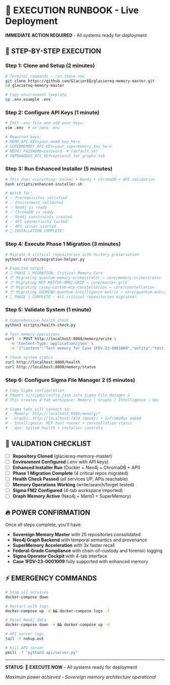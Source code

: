 # 🚀 EXECUTION RUNBOOK - Live Deployment

**IMMEDIATE ACTION REQUIRED** - All systems ready for deployment

## 🎯 STEP-BY-STEP EXECUTION

### Step 1: Clone and Setup (2 minutes)
```bash
# Terminal commands - run these now
git clone https://github.com/GlacierEQ/glaciereq-memory-master.git
cd glaciereq-memory-master

# Copy environment template
cp .env.example .env
```

### Step 2: Configure API Keys (1 minute)
```bash
# Edit .env file and add your keys:
vim .env  # or nano .env

# Required keys:
# MEM0_API_KEY=your_mem0_key_here
# SUPERMEMORY_API_KEY=your_supermemory_key_here
# NEO4J_PASSWORD=password  # (default ok)
# INFRANODUS_API_KEY=optional_for_graphs_tab
```

### Step 3: Run Enhanced Installer (5 minutes)
```bash
# This does everything: Docker + Neo4j + ChromaDB + API validation
bash scripts/enhanced-installer.sh

# Watch for:
# ✅ Prerequisites satisfied
# ✅ Environment validated  
# ✅ Neo4j is ready
# ✅ ChromaDB is ready
# ✅ Neo4j constraints created
# ✅ API connectivity tested
# ✅ API server started
# 🎉 INSTALLATION COMPLETE!
```

### Step 4: Execute Phase 1 Migration (3 minutes)
```bash
# Migrate 4 critical repositories with history preservation
python3 scripts/migration-helper.py

# Expected output:
# 🚀 PHASE 1 MIGRATION: Critical Memory Core
# 📦 Migrating quantum-memory-orchestrator → core/memory-orchestrator
# 📦 Migrating MCP-MASTER-OMNI-GRID → core/master-grid  
# 📦 Migrating casey-custom-mcp-constellation → core/constellation
# 📦 Migrating GODMIND-quantum-intelligence-matrix → core/quantum-matrix
# 🎉 PHASE 1 COMPLETE - All critical repositories migrated!
```

### Step 5: Validate System (1 minute)
```bash
# Comprehensive health check
python3 scripts/health-check.py

# Test memory operations
curl -X POST http://localhost:8080/memory/write \
  -H "Content-Type: application/json" \
  -d '{"content":"Test memory for Case 1FDV-23-0001009","entity":"test_entity","classification":"general"}'

# Check system status
curl http://localhost:8080/health
curl http://localhost:8080/memory/status
```

### Step 6: Configure Sigma File Manager 2 (5 minutes)
```bash
# Copy Sigma configuration
# Import ui/sigma/config.json into Sigma File Manager 2
# This creates 4-tab workspace: Memory | Graphs | Intelligence | Ops

# Sigma tabs will connect to:
# - Memory: http://localhost:8080/memory/*
# - Graphs: http://localhost:7474 (Neo4j) + InfraNodus embed
# - Intelligence: MCP tool runner + constellation status
# - Ops: System health + installer controls
```

## 🎯 VALIDATION CHECKLIST

- [ ] **Repository Cloned** (glaciereq-memory-master)
- [ ] **Environment Configured** (.env with API keys)
- [ ] **Enhanced Installer Run** (Docker + Neo4j + ChromaDB + API)
- [ ] **Phase 1 Migration Complete** (4 critical repos migrated)
- [ ] **Health Check Passed** (all services UP, APIs reachable)
- [ ] **Memory Operations Working** (write/search/forget tested)
- [ ] **Sigma FM2 Configured** (4-tab workspace imported)
- [ ] **Graph Memory Active** (Neo4j + Mem0 + SuperMemory)

## 🔥 POWER CONFIRMATION

Once all steps complete, you'll have:
- **Sovereign Memory Master** with 25 repositories consolidated
- **Neo4j Graph Backend** with temporal semantics and provenance
- **SuperMemory Acceleration** with 3x faster recall
- **Federal-Grade Compliance** with chain-of-custody and forensic logging
- **Sigma Operator Cockpit** with 4-tab interface
- **Case 1FDV-23-0001009** fully supported with enhanced memory

## ⚡ EMERGENCY COMMANDS

```bash
# Stop all services
docker-compose down

# Restart with logs
docker-compose up -d && docker-compose logs -f

# Reset Neo4j data
docker-compose down -v && docker-compose up -d

# API server logs
tail -f nohup.out

# Kill API server
pkill -f "python3 api/server.py"
```

---

**STATUS**: 🚀 **EXECUTE NOW** - All systems ready for deployment

*Maximum power achieved - Sovereign memory architecture operational*